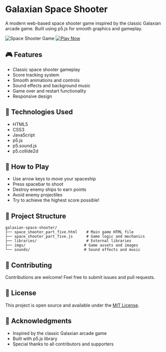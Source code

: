 # Galaxian Space Shooter

A modern web-based space shooter game inspired by the classic Galaxian arcade game. Built using p5.js for smooth graphics and gameplay.

![Space Shooter Game](imgs/space-shooter-screenshot.png)
[![Play Now](https://img.shields.io/badge/Play%20Now-FF7F00?style=for-the-badge&logo=game-controller&logoColor=white)](https://chenling65.github.io/space-shooter-game/space_shooter_part_five.html)

## 🎮 Features

- Classic space shooter gameplay
- Score tracking system
- Smooth animations and controls
- Sound effects and background music
- Game over and restart functionality
- Responsive design

## 🚀 Technologies Used

- HTML5
- CSS3
- JavaScript
- p5.js
- p5.sound.js
- p5.collide2d

## 🎯 How to Play

- Use arrow keys to move your spaceship
- Press spacebar to shoot
- Destroy enemy ships to earn points
- Avoid enemy projectiles
- Try to achieve the highest score possible!

## 📁 Project Structure

```
galaxian-space-shooter/
├── space_shooter_part_five.html    # Main game HTML file
├── space_shooter_part_five.js      # Game logic and mechanics
├── libraries/                      # External libraries
├── imgs/                          # Game assets and images
└── sounds/                        # Sound effects and music
```

## 🤝 Contributing

Contributions are welcome! Feel free to submit issues and pull requests.

## 📝 License

This project is open source and available under the [MIT License](LICENSE).

## 👏 Acknowledgments

- Inspired by the classic Galaxian arcade game
- Built with p5.js library
- Special thanks to all contributors and supporters

